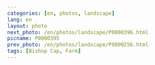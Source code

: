 ```yaml
---
categories: [en, photos, landscape]
lang: en
layout: photo
next_photo: /en/photos/landscape/P0000396.html
picname: P0000395
prev_photo: /en/photos/landscape/P0000256.html
tags: [Bishop Cap, Farm]
---
```

